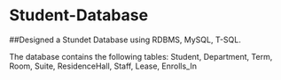 # Student-Database
##Designed a Stundet Database using RDBMS, MySQL, T-SQL.

The database contains the following tables: Student, Department, Term, Room, Suite, ResidenceHall, Staff, Lease, Enrolls_In
